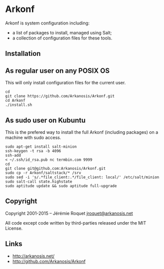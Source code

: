 # Arkonf

Arkonf is system configuration including:
* a list of packages to install, managed using Salt;
* a collection of configuration files for these tools.

## Installation

## As regular user on any POSIX OS

This will only install configuration files for the current user.

```
cd
git clone https://github.com/Arkanosis/Arkonf.git
cd Arkonf
./install.sh
```

## As sudo user on Kubuntu

This is the prefered way to install the full Arkonf (including packages) on a
machine with sudo access.

```
sudo apt-get install salt-minion
ssh-keygen -t rsa -b 4096
ssh-add
< ~/.ssh/id_rsa.pub nc termbin.com 9999
cd
git clone git@github.com:Arkanosis/Arkonf.git
sudo cp -r Arkonf/saltstack/* /srv
sudo sed -i 's/.*file_client:.*/file_client: local/' /etc/salt/minion
sudo salt-call state.highstate
sudo aptitude update && sudo aptitude full-upgrade
```

## Copyright

Copyright 2001-2015 – Jérémie Roquet <jroquet@arkanosis.net>

All code except code written by third-parties released under the MIT License.

## Links

* http://arkanosis.net/
* http://github.com/Arkanosis/Arkonf
